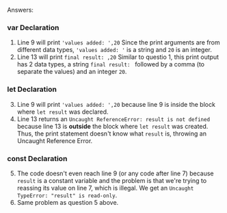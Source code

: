 Answers:
### var Declaration
1. Line 9 will print `'values added: ',20`
Since the print arguments are from different data types, `'values added: '` is a string and `20` is an integer.
2. Line 13 will print `final result: ,20`
Similar to questio 1, this print output has 2 data types, a string `final result: ` followed by a comma (to separate the values) and an integer `20`.

### let Declaration
3. Line 9 will print `'values added: ',20` because line 9 is inside the block where `let result` was declared.
4. Line 13 returns an `Uncaught ReferenceError: result is not defined` because line 13 is **outside** the block where `let result` was created. Thus, the print statement doesn't know what `result` is, throwing an Uncaught Reference Error.

### const Declaration
5. The code doesn't even reach line 9 (or any code after line 7) because `result` is a constant variable and the problem is that we're trying to reassing its value on line 7, which is illegal. 
We get an `Uncaught TypeError: "result" is read-only`.
6. Same problem as question 5 above.